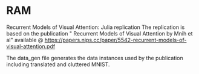 # RAM
Recurrent Models of Visual Attention: Julia replication
The replication is based on the publication " Recurrent Models of Visual Attention by Mnih et al" available @ https://papers.nips.cc/paper/5542-recurrent-models-of-visual-attention.pdf

The data_gen file generates the data instances used by the publication including translated and cluttered MNIST.
